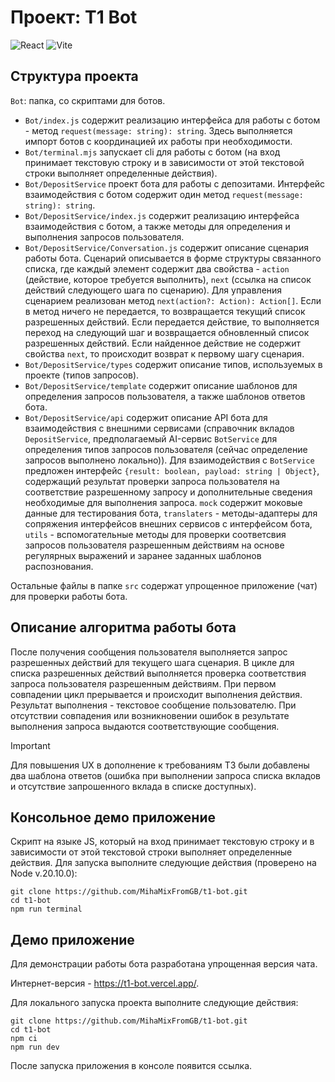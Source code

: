 # Проект: T1 Bot

![React](https://img.shields.io/badge/react-%2320232a.svg?style=for-the-badge&logo=react&logoColor=%2361DAFB)
![Vite](https://img.shields.io/badge/vite-%23646CFF.svg?style=for-the-badge&logo=vite&logoColor=white)

## Структура проекта

`Bot`: папка, со скриптами для ботов.

- `Bot/index.js` содержит реализацию интерфейса для работы с ботом - метод `request(message: string): string`. Здесь выполняется импорт ботов с координацией их работы при необходимости.
- `Bot/terminal.mjs` запускает cli для работы с ботом (на вход принимает текстовую строку и в
  зависимости от этой текстовой строки выполняет определенные действия).
- `Bot/DepositService` проект бота для работы с депозитами. Интерфейс взаимодействия с ботом содержит один метод `request(message: string): string`.
- `Bot/DepositService/index.js` содержит реализацию интерфейса взаимодействия с ботом, а также методы для определения и выполнения запросов пользователя.
- `Bot/DepositService/Conversation.js` содержит описание сценария работы бота. Сценарий описывается в форме структуры связанного списка, где каждый элемент содержит два свойства - `action` (действие, которое требуется выполнить), `next` (ссылка на список действий следующего шага по сценарию). Для управления сценарием реализован метод `next(action?: Action): Action[]`. Если в метод ничего не передается, то возвращается текущий список разрешенных действий. Если передается действие, то выполняется переход на следующий шаг и возвращается обновленный список разрешенных действий. Если найденное действие не содержит свойства `next`, то происходит возврат к первому шагу сценария.
- `Bot/DepositService/types` содержит описание типов, используемых в проекте (типов запросов).
- `Bot/DepositService/template` содержит описание шаблонов для определения запросов пользователя, а также шаблонов ответов бота.
- `Bot/DepositService/api` содержит описание API бота для взаимодействия с внешними сервисами (справочник вкладов `DepositService`, предполагаемый AI-сервис `BotService` для определения типов запросов пользователя (сейчас определение запросов выполнено локально)). Для взаимодействия с `BotService` предложен интерфейс `{result: boolean, payload: string | Object}`, содержащий результат проверки запроса пользователя на соответствие разрешенному запросу и дополнительные сведения необходимые для выполнения запроса. `mock` содержит моковые данные для тестирования бота, `translaters` - методы-адаптеры для сопряжения интерфейсов внешних сервисов с интерфейсом бота, `utils` - вспомогательные методы для проверки соответсвия запросов пользователя разрешенным действиям на основе регулярных выражений и заранее заданных шаблонов распознования.

Остальные файлы в папке `src` содержат упрощенное приложение (чат) для проверки работы бота.

## Описание алгоритма работы бота

После получения сообщения пользователя выполняется запрос разрешенных действий для текущего шага сценария. В цикле для списка разрешенных действий выполняется проверка соответствия запроса пользователя разрешенным действиям. При первом совпадении цикл прерывается и происходит выполнения действия. Результат выполнения - текстовое сообщение пользователю. При отсутствии совпадения или возникновении ошибок в результате выполнения запроса выдаются соответствующие сообщения.

> [!IMPORTANT]
> Для повышения UX в дополнение к требованиям ТЗ были добавлены два шаблона ответов (ошибка при выполнении запроса списка вкладов и отсутствие запрошенного вклада в списке доступных).

## Консольное демо приложение

Скрипт на языке JS, который на вход принимает текстовую строку и в зависимости от этой текстовой строки выполняет определенные действия. Для запуска выполните следующие действия (проверено на Node v.20.10.0):

```
git clone https://github.com/MihaMixFromGB/t1-bot.git
cd t1-bot
npm run terminal
```

## Демо приложение

Для демонстрации работы бота разработана упрощенная версия чата.

Интернет-версия - https://t1-bot.vercel.app/.

Для локального запуска проекта выполните следующие действия:

```
git clone https://github.com/MihaMixFromGB/t1-bot.git
cd t1-bot
npm ci
npm run dev
```

После запуска приложения в консоле появится ссылка.
